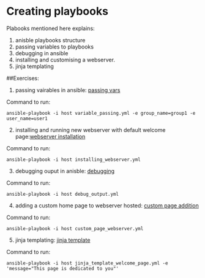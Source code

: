 # Creating playbooks

Plabooks mentioned here explains:
1) anisble playbooks structure
2) passing variables to playbooks
3) debugging in ansible
4) installing and customising a webserver.
5) jinja templating

##Exercises:

1. passing vairables in ansible: [passing vars](variable_passing.yml)

Command to run:
```
ansible-playbook -i host variable_passing.yml -e group_name=group1 -e user_name=user1
```
2. installing and running new webserver with default welcome page:[webserver installation](installing_webserver.yml)

Command to run:
```
ansible-playbook -i host installing_webserver.yml
```

3. debugging ouput in anisble: [debugging](debug_output.yml)

Command to run:
```
ansible-playbook -i host debug_output.yml 
```

4. adding a custom home page to webserver hosted: [custom page addition](custom_page_webserver.yml)

Command to run:
```
ansible-playbook -i host custom_page_webserver.yml
```

5. jinja templating: [jinja template](jinja_template_welcome_page.yml)

Command to run:
```
ansible-playbook -i host jinja_template_welcome_page.yml -e 'message="This page is dedicated to you"'
```